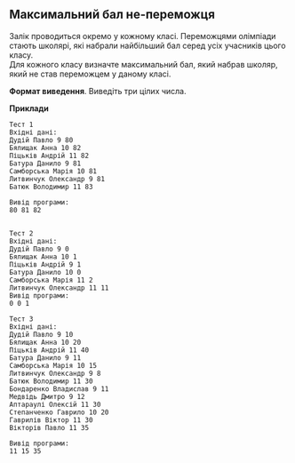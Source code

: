 ## Максимальний бал не-переможця  
Залік проводиться окремо у кожному класі. Переможцями олімпіади стають школярі, які набрали найбільший бал серед 
усіх учасників цього класу.  
Для кожного класу визначте максимальний бал, який набрав школяр, який не став переможцем у даному класі.  

**Формат виведення**. Виведіть три цілих числа.  

**Приклади**

```
Тест 1
Вхідні дані:
Дудій Павло 9 80
Бялищак Анна 10 82
Піцьків Андрій 11 82
Батура Данило 9 81
Самборська Марія 10 81
Литвинчук Олександр 9 81
Батюк Володимир 11 83

Вивід програми:
80 81 82


Тест 2
Вхідні дані:
Дудій Павло 9 0
Бялищак Анна 10 1
Піцьків Андрій 9 1
Батура Данило 10 0
Самборська Марія 11 2
Литвинчук Олександр 11 11
Вивід програми:
0 0 1

Тест 3
Вхідні дані:
Дудій Павло 9 10
Бялищак Анна 10 20
Піцьків Андрій 11 40
Батура Данило 9 11
Самборська Марія 10 15
Литвинчук Олександр 9 8
Батюк Володимир 11 30
Бондаренко Владислав 9 11
Медвідь Дмитро 9 12
Аптараулі Олексій 11 30
Степанченко Гаврило 10 20
Гаврилів Віктор 11 30
Вікторів Павло 11 35

Вивід програми:
11 15 35
```